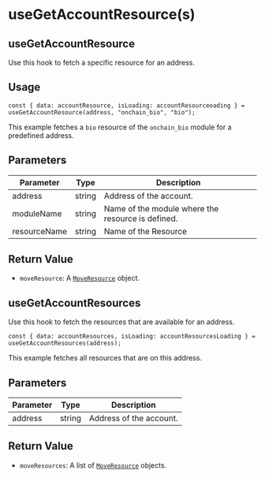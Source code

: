 # useGetAccountResource(s)

## useGetAccountResource

Use this hook to fetch a specific resource for an address.

## Usage
``` tsx
const { data: accountResource, isLoading: accountResourceoading } = useGetAccountResource(address, "onchain_bio", "bio");
```

This example fetches a `bio` resource of the `onchain_bio` module for a predefined address.

## Parameters
| Parameter    | Type   | Description                                       |
| ------------ | ------ | ------------------------------------------------- |
| address      | string | Address of the account.                           |
| moduleName   | string | Name of the module where the resource is defined. |
| resourceName | string | Name of the Resource                              |

## Return Value
* `moveResource`: A [`MoveResource`](https://aptos.dev/en/network/blockchain/resources) object.

## useGetAccountResources

Use this hook to fetch the resources that are available for an address.

``` tsx
const { data: accountResources, isLoading: accountResourcesLoading } = useGetAccountResources(address);
```

This example fetches all resources that are on this address.

## Parameters
| Parameter | Type   | Description             |
| --------- | ------ | ----------------------- |
| address   | string | Address of the account. |

## Return Value
* `moveResources`: A list of [`MoveResource`](https://aptos.dev/en/network/blockchain/resources) objects.
